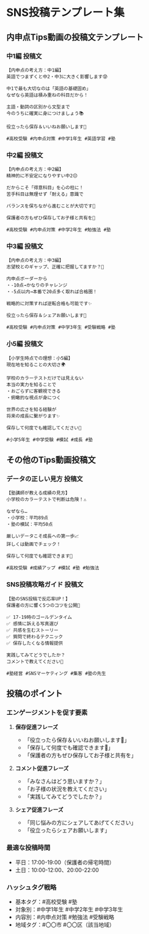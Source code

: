 # SNS投稿テンプレート集

## 内申点Tips動画の投稿文テンプレート

### 中1編 投稿文
```
【内申点の考え方：中1編】
英語でつまずくと中2・中3に大きく影響します😰

中1で最も大切なのは「英語の基礎固め」
なぜなら英語は積み重ねの科目だから！

主語・動詞の区別から文型まで
今のうちに確実に身につけましょう📚

役立ったら保存＆いいねお願いします🙏

#高校受験 #内申点対策 #中学1年生 #英語学習 #塾
```

### 中2編 投稿文
```
【内申点の考え方：中2編】
精神的に不安定になりやすい中2😔

だからこそ「得意科目」を心の柱に！
苦手科目は無理せず「耐える」意識で

バランスを保ちながら進むことが大切です💪

保護者の方もぜひ保存してお子様と共有を📑

#高校受験 #内申点対策 #中学2年生 #勉強法 #塾
```

### 中3編 投稿文
```
【内申点の考え方：中3編】
志望校とのギャップ、正確に把握してますか？🎯

内申点ボーダーから
・-10点→かなりのチャレンジ
・-5点以内→本番で20点多く取れば合格圏！

戦略的に対策すれば逆転合格も可能です✨

役立ったら保存＆シェアお願いします🙏

#高校受験 #内申点対策 #中学3年生 #受験戦略 #塾
```

### 小5編 投稿文
```
【小学生時点での理想：小5編】
現在地を知ることの大切さ🌍

学校のカラーテストだけでは見えない
本当の実力を知ることで
・おごらずに客観視できる
・俯瞰的な視点が身につく

世界の広さを知る経験が
将来の成長に繋がります✨

保存して何度でも確認してください📑

#小学5年生 #中学受験 #模試 #成長 #塾
```

## その他のTips動画投稿文

### データの正しい見方 投稿文
```
【塾講師が教える成績の見方】
小学校のカラーテストで判断は危険！⚠️

なぜなら…
・小学校：平均89点
・塾の模試：平均50点

厳しいデータこそ成長への第一歩📈
詳しくは動画でチェック！

保存して何度でも確認できます📑

#高校受験 #成績アップ #模試 #塾 #勉強法
```

### SNS投稿攻略ガイド 投稿文
```
【塾のSNS投稿で反応率UP！】
保護者の方に響く5つのコツを公開📱

✅ 17-19時のゴールデンタイム
✅ 感情に訴える写真選び
✅ 共感を生むストーリー
✅ 質問で終わるテクニック
✅ 保存したくなる情報提供

実践してみてどうでしたか？
コメントで教えてください💬

#塾経営 #SNSマーケティング #集客 #塾の先生
```

## 投稿のポイント

### エンゲージメントを促す要素
1. **保存促進フレーズ**
   - 「役立ったら保存＆いいねお願いします🙏」
   - 「保存して何度でも確認できます📑」
   - 「保護者の方もぜひ保存してお子様と共有を」

2. **コメント促進フレーズ**
   - 「みなさんはどう思いますか？」
   - 「お子様の状況を教えてください」
   - 「実践してみてどうでしたか？」

3. **シェア促進フレーズ**
   - 「同じ悩みの方にシェアしてあげてください」
   - 「役立ったらシェアお願いします」

### 最適な投稿時間
- 平日：17:00-19:00（保護者の帰宅時間）
- 土日：10:00-12:00、20:00-22:00

### ハッシュタグ戦略
- 基本タグ：#高校受験 #塾
- 対象別：#中学1年生 #中学2年生 #中学3年生
- 内容別：#内申点対策 #勉強法 #受験戦略
- 地域タグ：#〇〇市 #〇〇区（該当地域）
